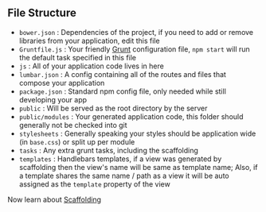 File Structure
--------------

- `bower.json` : Dependencies of the project, if you need to add or remove libraries from your application, edit this file
- `Gruntfile.js` : Your friendly [Grunt](http://gruntjs.com) configuration file, `npm start` will run the default task specified in this file
- `js` : All of your application code lives in here
- `lumbar.json` : A config containing all of the routes and files that compose your application
- `package.json` : Standard npm config file, only needed while still developing your app
- `public` : Will be served as the root directory by the server
- `public/modules` : Your generated application code, this folder should generally not be checked into git
- `stylesheets` : Generally speaking your styles should be application wide (in `base.css`) or split up per module
- `tasks` : Any extra grunt tasks, including the scaffolding
- `templates` : Handlebars templates, if a view was generated by scaffolding then
the view's name will be same as template name; Also, if a template shares the same name / path as a view it will be auto assigned as the `template` property of the view


Now learn about [Scaffolding](scaffolding.md)
